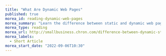 ```yaml
---
title: "What Are Dynamic Web Pages"
published: true
morea_id: reading-dynamic-web-pages
morea_summary: "Learn the difference between static and dynamic web pages."
morea_type: reading
morea_url: http://smallbusiness.chron.com/difference-between-dynamic-static-pages-69951.html
morea_labels:
  - Short Article
morea_start_date: "2022-09-06T10:30"
---
```



